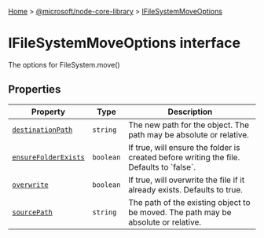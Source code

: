 [Home](./index) &gt; [@microsoft/node-core-library](./node-core-library.md) &gt; [IFileSystemMoveOptions](./node-core-library.ifilesystemmoveoptions.md)

# IFileSystemMoveOptions interface

The options for FileSystem.move()

## Properties

|  Property | Type | Description |
|  --- | --- | --- |
|  [`destinationPath`](./node-core-library.ifilesystemmoveoptions.destinationpath.md) | `string` | The new path for the object. The path may be absolute or relative. |
|  [`ensureFolderExists`](./node-core-library.ifilesystemmoveoptions.ensurefolderexists.md) | `boolean` | If true, will ensure the folder is created before writing the file. Defaults to \`false\`. |
|  [`overwrite`](./node-core-library.ifilesystemmoveoptions.overwrite.md) | `boolean` | If true, will overwrite the file if it already exists. Defaults to true. |
|  [`sourcePath`](./node-core-library.ifilesystemmoveoptions.sourcepath.md) | `string` | The path of the existing object to be moved. The path may be absolute or relative. |

